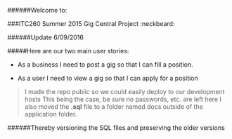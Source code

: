 ######Welcome to:

###ITC260 Summer 2015 Gig Central Project :neckbeard:

######Update 6/09/2016


#####Here are our two main user stories:

* As a business I need to post a gig so that I can fill a position.

* As a user I need to view a gig so that I can apply for a position

>I made the repo public so we could easily deploy to our development hosts
This being the case, be sure no passwords, etc. are left here I also moved the **.sql** file to a folder named docs outside of the application folder.


######Thereby versioning the SQL files and preserving the older versions
